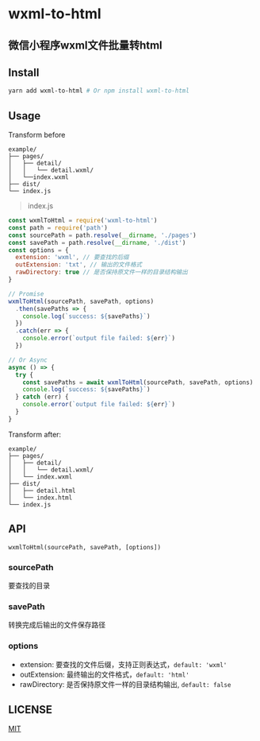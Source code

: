 # wxml-to-html

## 微信小程序wxml文件批量转html

## Install

```bash
yarn add wxml-to-html # Or npm install wxml-to-html
```

## Usage

Transform before

```
example/
├── pages/
│   ├── detail/
│   │   └── detail.wxml/
│   └──index.wxml
├── dist/
└── index.js
```

> index.js
```js
const wxmlToHtml = require('wxml-to-html')
const path = require('path')
const sourcePath = path.resolve(__dirname, './pages')
const savePath = path.resolve(__dirname, './dist')
const options = {
  extension: 'wxml', // 要查找的后缀
  outExtension: 'txt', // 输出的文件格式
  rawDirectory: true // 是否保持原文件一样的目录结构输出
}

// Promise
wxmlToHtml(sourcePath, savePath, options)
  .then(savePaths => {
    console.log(`success: ${savePaths}`)
  })
  .catch(err => {
    console.error(`output file failed: ${err}`)
  })

// Or Async
async () => {
  try {
    const savePaths = await wxmlToHtml(sourcePath, savePath, options)
    console.log(`success: ${savePaths}`)
  } catch (err) {
    console.error(`output file failed: ${err}`)
  }
}
```

Transform after:

```
example/
├── pages/
│   ├── detail/
│   │   └── detail.wxml/
│   └── index.wxml
├── dist/
│   ├── detail.html
│   └── index.html
└── index.js
```

## API
`wxmlToHtml(sourcePath, savePath, [options])`

### sourcePath
要查找的目录

### savePath
转换完成后输出的文件保存路径

### options
- extension: 要查找的文件后缀，支持正则表达式，`default: 'wxml'`
- outExtension: 最终输出的文件格式，`default: 'html'`
- rawDirectory: 是否保持原文件一样的目录结构输出, `default: false`

## LICENSE
[MIT](LICENSE)
